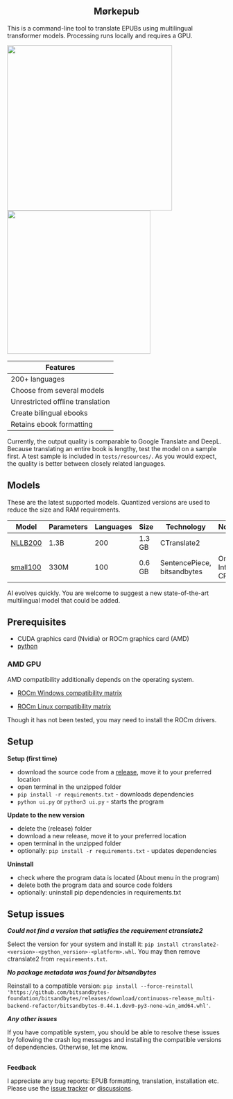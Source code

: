 <h2 align="center">Mørkepub</h2>

This is a command-line tool to translate EPUBs using multilingual transformer models.
Processing runs locally and requires a GPU.

<img src="https://github.com/user-attachments/assets/dadf0c1e-72cd-48ac-bdc0-cf44ff625080" width="380px"/>

<img src="https://github.com/user-attachments/assets/70fb0e42-238e-457f-9cae-491101213a4e" width="330px"/>

| Features  |
| ------------- |
| 200+ languages  |
| Choose from several models |
| Unrestricted offline translation  |
| Create bilingual ebooks  |
| Retains ebook formatting |

Currently, the output quality is comparable to Google Translate and DeepL.
Because translating an entire book is lengthy, test the model on a sample first.
A test sample is included in `tests/resources/`. 
As you would expect, the quality is better between closely related languages.

## Models

These are the latest supported models. Quantized versions are used to reduce the size and RAM requirements.

| Model  | Parameters | Languages | Size | Technology | Notes |
| -------------|-------------|-------------|-------------|-------------|-------------|
| [NLLB200](https://huggingface.co/facebook/nllb-200-distilled-1.3B)  | 1.3B | 200 | 1.3 GB |  CTranslate2 | |
| [small100](https://huggingface.co/alirezamsh/small100) | 330M | 100 | 0.6 GB | SentencePiece, bitsandbytes | Only Intel CPUs |

AI evolves quickly. You are welcome to suggest a new state-of-the-art multilingual model that could be added.

## Prerequisites
- CUDA graphics card (Nvidia) or ROCm graphics card (AMD)
- [python](https://www.python.org/downloads/)

### AMD GPU

AMD compatibility additionally depends on the operating system.

- [ROCm Windows compatibility matrix](https://rocm.docs.amd.com/en/docs-5.7.0/release/windows_support.html)

- [ROCm Linux compatibility matrix](https://rocm.docs.amd.com/en/docs-5.7.0/release/gpu_os_support.html)

Though it has not been tested, you may need to install the ROCm drivers.

## Setup

**Setup (first time)**
- download the source code from a [release](https://github.com/BLCK-B/Moerkepub/releases), move it to your preferred location
- open terminal in the unzipped folder
- `pip install -r requirements.txt` - downloads dependencies
- `python ui.py` or `python3 ui.py` - starts the program

**Update to the new version**
- delete the (release) folder
- download a new release, move it to your preferred location
- open terminal in the unzipped folder
- optionally: `pip install -r requirements.txt` - updates dependencies

**Uninstall**
- check where the program data is located (About menu in the program)
- delete both the program data and source code folders
- optionally: uninstall pip dependencies in requirements.txt

## Setup issues

***Could not find a version that satisfies the requirement ctranslate2***

Select the version for your system and install it: `pip install ctranslate2-<version>-<python_version>-<platform>.whl`.
You may then remove ctranslate2 from `requirements.txt`.

***No package metadata was found for bitsandbytes***

Reinstall to a compatible version: `pip install --force-reinstall 'https://github.com/bitsandbytes-foundation/bitsandbytes/releases/download/continuous-release_multi-backend-refactor/bitsandbytes-0.44.1.dev0-py3-none-win_amd64.whl'`.

***Any other issues***

If you have compatible system, you should be able to resolve these issues by following the crash log messages and installing the compatible versions of dependencies. Otherwise, let me know.

##

**Feedback**

I appreciate any bug reports: EPUB formatting, translation, installation etc.
Please use the [issue tracker](https://github.com/BLCK-B/Moerkepub/issues) or [discussions](https://github.com/BLCK-B/Moerkepub/discussions).
